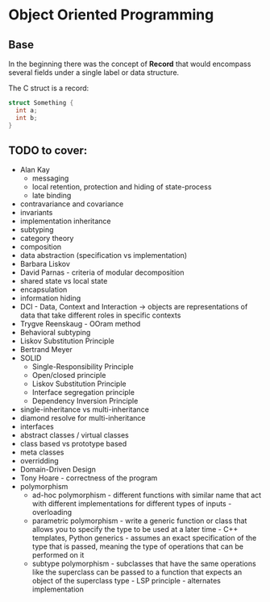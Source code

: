 # Object Oriented Programming

## Base

In the beginning there was the concept of **Record** that would encompass several fields under a single label or data structure.

The C struct is a record:
```C
struct Something {
  int a;
  int b;
}
```

## TODO to cover:

* Alan Kay
  * messaging
  * local retention, protection and hiding of state-process
  * late binding
* contravariance and covariance
* invariants
* implementation inheritance
* subtyping
* category theory
* composition
* data abstraction (specification vs implementation)
* Barbara Liskov
* David Parnas - criteria of modular decomposition
* shared state vs local state
* encapsulation
* information hiding
* DCI - Data, Context and Interaction -> objects are representations of data that take different roles in specific contexts
* Trygve Reenskaug - OOram method
* Behavioral subtyping
* Liskov Substitution Principle
* Bertrand Meyer
* SOLID
  * Single-Responsibility Principle
  * Open/closed principle
  * Liskov Substitution Principle
  * Interface segregation principle
  * Dependency Inversion Principle
* single-inheritance vs multi-inheritance
* diamond resolve for multi-inheritance
* interfaces
* abstract classes / virtual classes
* class based vs prototype based
* meta classes
* overridding
* Domain-Driven Design
* Tony Hoare - correctness of the program
* polymorphism
  * ad-hoc polymorphism - different functions with similar name that act with different implementations for different types of inputs - overloading
  * parametric polymorphism - write a generic function or class that allows you to specify the type to be used at a later time - C++ templates, Python generics - assumes an exact specification of the type that is passed, meaning the type of operations that can be performed on it
  * subtype polymorphism - subclasses that have the same operations like the superclass can be passed to a function that expects an object of the superclass type - LSP principle - alternates implementation
